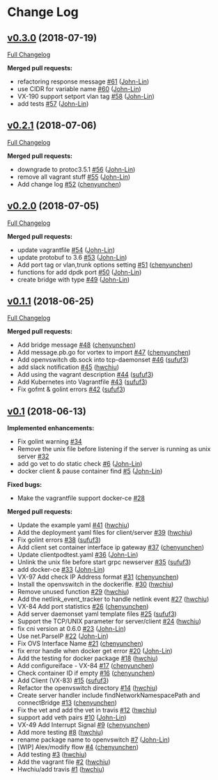 # Change Log

## [v0.3.0](https://github.com/linkernetworks/network-controller/tree/v0.3.0) (2018-07-19)
[Full Changelog](https://github.com/linkernetworks/network-controller/compare/v0.2.1...v0.3.0)

**Merged pull requests:**

- refactoring response message [\#61](https://github.com/linkernetworks/network-controller/pull/61) ([John-Lin](https://github.com/John-Lin))
- use CIDR for variable name [\#60](https://github.com/linkernetworks/network-controller/pull/60) ([John-Lin](https://github.com/John-Lin))
- VX-190 support setport vlan tag [\#58](https://github.com/linkernetworks/network-controller/pull/58) ([John-Lin](https://github.com/John-Lin))
- add tests [\#57](https://github.com/linkernetworks/network-controller/pull/57) ([John-Lin](https://github.com/John-Lin))

## [v0.2.1](https://github.com/linkernetworks/network-controller/tree/v0.2.1) (2018-07-06)
[Full Changelog](https://github.com/linkernetworks/network-controller/compare/v0.2.0...v0.2.1)

**Merged pull requests:**

- downgrade to protoc3.5.1 [\#56](https://github.com/linkernetworks/network-controller/pull/56) ([John-Lin](https://github.com/John-Lin))
- remove all vagrant stuff [\#55](https://github.com/linkernetworks/network-controller/pull/55) ([John-Lin](https://github.com/John-Lin))
- Add change log [\#52](https://github.com/linkernetworks/network-controller/pull/52) ([chenyunchen](https://github.com/chenyunchen))

## [v0.2.0](https://github.com/linkernetworks/network-controller/tree/v0.2.0) (2018-07-05)
[Full Changelog](https://github.com/linkernetworks/network-controller/compare/v0.1.1...v0.2.0)

**Merged pull requests:**

- update vagrantfile [\#54](https://github.com/linkernetworks/network-controller/pull/54) ([John-Lin](https://github.com/John-Lin))
- update protobuf to 3.6 [\#53](https://github.com/linkernetworks/network-controller/pull/53) ([John-Lin](https://github.com/John-Lin))
- Add port tag or vlan,trunk options setting [\#51](https://github.com/linkernetworks/network-controller/pull/51) ([chenyunchen](https://github.com/chenyunchen))
- functions for add dpdk port [\#50](https://github.com/linkernetworks/network-controller/pull/50) ([John-Lin](https://github.com/John-Lin))
- create bridge with type [\#49](https://github.com/linkernetworks/network-controller/pull/49) ([John-Lin](https://github.com/John-Lin))

## [v0.1.1](https://github.com/linkernetworks/network-controller/tree/v0.1.1) (2018-06-25)
[Full Changelog](https://github.com/linkernetworks/network-controller/compare/v0.1...v0.1.1)

**Merged pull requests:**

- Add bridge message [\#48](https://github.com/linkernetworks/network-controller/pull/48) ([chenyunchen](https://github.com/chenyunchen))
- Add message.pb.go for vortex to import [\#47](https://github.com/linkernetworks/network-controller/pull/47) ([chenyunchen](https://github.com/chenyunchen))
- Add openvswitch db.sock into tcp-daemonset [\#46](https://github.com/linkernetworks/network-controller/pull/46) ([sufuf3](https://github.com/sufuf3))
- add slack notification [\#45](https://github.com/linkernetworks/network-controller/pull/45) ([hwchiu](https://github.com/hwchiu))
- Add using the vagrant description [\#44](https://github.com/linkernetworks/network-controller/pull/44) ([sufuf3](https://github.com/sufuf3))
- Add Kubernetes into Vagrantfile [\#43](https://github.com/linkernetworks/network-controller/pull/43) ([sufuf3](https://github.com/sufuf3))
- Fix gofmt & golint errors [\#42](https://github.com/linkernetworks/network-controller/pull/42) ([sufuf3](https://github.com/sufuf3))

## [v0.1](https://github.com/linkernetworks/network-controller/tree/v0.1) (2018-06-13)
**Implemented enhancements:**

- Fix golint warning  [\#34](https://github.com/linkernetworks/network-controller/issues/34)
- Remove the unix file before listening if the server is running as unix server [\#32](https://github.com/linkernetworks/network-controller/issues/32)
- add go vet to do static check [\#6](https://github.com/linkernetworks/network-controller/pull/6) ([John-Lin](https://github.com/John-Lin))
- docker client & pause container find [\#5](https://github.com/linkernetworks/network-controller/pull/5) ([John-Lin](https://github.com/John-Lin))

**Fixed bugs:**

- Make the vagrantfile support docker-ce [\#28](https://github.com/linkernetworks/network-controller/issues/28)

**Merged pull requests:**

- Update the example yaml [\#41](https://github.com/linkernetworks/network-controller/pull/41) ([hwchiu](https://github.com/hwchiu))
- Add the deployment yaml files for client/server [\#39](https://github.com/linkernetworks/network-controller/pull/39) ([hwchiu](https://github.com/hwchiu))
- Fix golint errors [\#38](https://github.com/linkernetworks/network-controller/pull/38) ([sufuf3](https://github.com/sufuf3))
- Add client set container interface ip gateway [\#37](https://github.com/linkernetworks/network-controller/pull/37) ([chenyunchen](https://github.com/chenyunchen))
- Update clientpodtest.yaml [\#36](https://github.com/linkernetworks/network-controller/pull/36) ([John-Lin](https://github.com/John-Lin))
- Unlink the unix file before start grpc newserver [\#35](https://github.com/linkernetworks/network-controller/pull/35) ([sufuf3](https://github.com/sufuf3))
- add docker-ce [\#33](https://github.com/linkernetworks/network-controller/pull/33) ([John-Lin](https://github.com/John-Lin))
- VX-97 Add check IP Address format [\#31](https://github.com/linkernetworks/network-controller/pull/31) ([chenyunchen](https://github.com/chenyunchen))
- Install the openvswitch in the dockerifle. [\#30](https://github.com/linkernetworks/network-controller/pull/30) ([hwchiu](https://github.com/hwchiu))
- Remove unused function [\#29](https://github.com/linkernetworks/network-controller/pull/29) ([hwchiu](https://github.com/hwchiu))
- Add the netlink\_event\_tracker to handle netlink event [\#27](https://github.com/linkernetworks/network-controller/pull/27) ([hwchiu](https://github.com/hwchiu))
- VX-84 Add port statistics [\#26](https://github.com/linkernetworks/network-controller/pull/26) ([chenyunchen](https://github.com/chenyunchen))
- Add server daemonset yaml template files [\#25](https://github.com/linkernetworks/network-controller/pull/25) ([sufuf3](https://github.com/sufuf3))
- Support the TCP/UNIX parameter for server/client [\#24](https://github.com/linkernetworks/network-controller/pull/24) ([hwchiu](https://github.com/hwchiu))
- fix cni version at 0.6.0 [\#23](https://github.com/linkernetworks/network-controller/pull/23) ([John-Lin](https://github.com/John-Lin))
- Use net.ParseIP [\#22](https://github.com/linkernetworks/network-controller/pull/22) ([John-Lin](https://github.com/John-Lin))
- Fix OVS Interface Name [\#21](https://github.com/linkernetworks/network-controller/pull/21) ([chenyunchen](https://github.com/chenyunchen))
- fix error handle when docker get error [\#20](https://github.com/linkernetworks/network-controller/pull/20) ([John-Lin](https://github.com/John-Lin))
- Add the testing for docker package [\#18](https://github.com/linkernetworks/network-controller/pull/18) ([hwchiu](https://github.com/hwchiu))
- Add configureiface - VX-84 [\#17](https://github.com/linkernetworks/network-controller/pull/17) ([chenyunchen](https://github.com/chenyunchen))
- Check container ID if empty [\#16](https://github.com/linkernetworks/network-controller/pull/16) ([chenyunchen](https://github.com/chenyunchen))
- Add Client \(VX-83\) [\#15](https://github.com/linkernetworks/network-controller/pull/15) ([sufuf3](https://github.com/sufuf3))
- Refactor the openvswitch directory [\#14](https://github.com/linkernetworks/network-controller/pull/14) ([hwchiu](https://github.com/hwchiu))
- Create server handler include findNetworkNamespacePath and connectBridge [\#13](https://github.com/linkernetworks/network-controller/pull/13) ([chenyunchen](https://github.com/chenyunchen))
- Fix the vet and add the vet in travis [\#12](https://github.com/linkernetworks/network-controller/pull/12) ([hwchiu](https://github.com/hwchiu))
- support add veth pairs [\#10](https://github.com/linkernetworks/network-controller/pull/10) ([John-Lin](https://github.com/John-Lin))
- VX-49 Add Interrupt Signal [\#9](https://github.com/linkernetworks/network-controller/pull/9) ([chenyunchen](https://github.com/chenyunchen))
- Add more testing [\#8](https://github.com/linkernetworks/network-controller/pull/8) ([hwchiu](https://github.com/hwchiu))
- rename package name to openvswitch [\#7](https://github.com/linkernetworks/network-controller/pull/7) ([John-Lin](https://github.com/John-Lin))
- \[WIP\] Alex/modify flow [\#4](https://github.com/linkernetworks/network-controller/pull/4) ([chenyunchen](https://github.com/chenyunchen))
- Add testing [\#3](https://github.com/linkernetworks/network-controller/pull/3) ([hwchiu](https://github.com/hwchiu))
- Add the vagrant file [\#2](https://github.com/linkernetworks/network-controller/pull/2) ([hwchiu](https://github.com/hwchiu))
- Hwchiu/add travis [\#1](https://github.com/linkernetworks/network-controller/pull/1) ([hwchiu](https://github.com/hwchiu))
